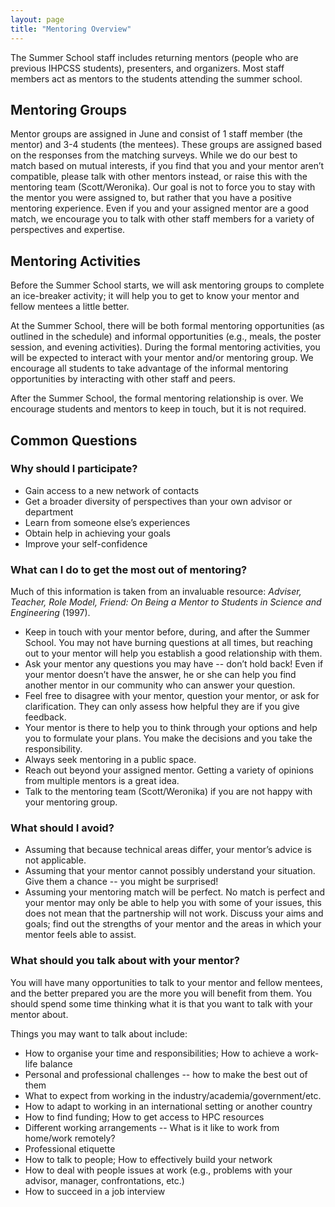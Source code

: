 ```yaml
---
layout: page
title: "Mentoring Overview"
---
```


The Summer School staff includes returning mentors (people who are previous IHPCSS students), presenters, and organizers.
Most staff members act as mentors to the students attending the summer school.

## Mentoring Groups

Mentor groups are assigned in June and consist of 1 staff member (the mentor) and 3-4 students (the mentees).
These groups are assigned based on the responses from the matching surveys.
While we do our best to match based on mutual interests, if you find that you and your mentor aren’t compatible, please talk with other mentors instead, or raise this with the mentoring team (Scott/Weronika). 
Our goal is not to force you to stay with the mentor you were assigned to, but rather that you have a positive mentoring experience.
Even if you and your assigned mentor are a good match, we encourage you to talk with other staff members for a variety of perspectives and expertise.

## Mentoring Activities

Before the Summer School starts, we will ask mentoring groups to complete an ice-breaker activity; it will help you to get to know your mentor and fellow mentees a little better.

At the Summer School, there will be both formal mentoring opportunities (as outlined in the schedule) and informal opportunities (e.g., meals, the poster session, and evening activities).
During the formal mentoring activities, you will be expected to interact with your mentor and/or mentoring group.
We encourage all students to take advantage of the informal mentoring opportunities by interacting with other staff and peers.

After the Summer School, the formal mentoring relationship is over.
We encourage students and mentors to keep in touch, but it is not required.

## Common Questions

### Why should I participate?

- Gain access to a new network of contacts
- Get a broader diversity of perspectives than your own advisor or department
- Learn from someone else’s experiences
- Obtain help in achieving your goals
- Improve your self-confidence
 
### What can I do to get the most out of mentoring?

Much of this information is taken from an invaluable resource: *Adviser, Teacher, Role Model, Friend: On Being a Mentor to Students in Science and Engineering* (1997).

- Keep in touch with your mentor before, during, and after the Summer School.
  You may not have burning questions at all times, but reaching out to your mentor will help you establish a good relationship with them.
- Ask your mentor any questions you may have -- don’t hold back!
  Even if your mentor doesn’t have the answer, he or she can help you find another mentor in our community who can answer your question.
- Feel free to disagree with your mentor, question your mentor, or ask for clarification.
  They can only assess how helpful they are if you give feedback.
- Your mentor is there to help you to think through your options and help you to formulate your plans.
  You make the decisions and you take the responsibility.
- Always seek mentoring in a public space.
- Reach out beyond your assigned mentor.
  Getting a variety of opinions from multiple mentors is a great idea.
- Talk to the mentoring team (Scott/Weronika) if you are not happy with your mentoring group.

### What should I avoid?

- Assuming that because technical areas differ, your mentor’s advice is not applicable.
- Assuming that your mentor cannot possibly understand your situation.  
  Give them a chance -- you might be surprised!
- Assuming your mentoring match will be perfect.
  No match is perfect and your mentor may only be able to help you with some of your issues, this does not mean that the partnership will not work.
  Discuss your aims and goals; find out the strengths of your mentor and the areas in which your mentor feels able to assist.
 
### What should you talk about with your mentor?

You will have many opportunities to talk to your mentor and fellow mentees, and the better prepared you are the more you will benefit from them. You should spend some time thinking what it is that you want to talk with your mentor about.
 
Things you may want to talk about include:
- How to organise your time and responsibilities;
  How to achieve a work-life balance
- Personal and professional challenges -- how to make the best out of them
- What to expect from working in the industry/academia/government/etc.
- How to adapt to working in an international setting or another country
- How to find funding;
  How to get access to HPC resources
- Different working arrangements -- What is it like to work from home/work remotely?
- Professional etiquette
- How to talk to people;
  How to effectively build your network
- How to deal with people issues at work (e.g., problems with your advisor, manager, confrontations, etc.)
- How to succeed in a job interview